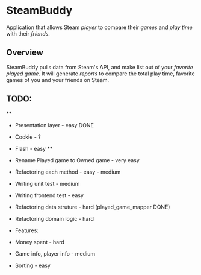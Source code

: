 # SteamBuddy

Application that allows Steam *player* to compare their *games* and *play time* with their *friends*.

## Overview

SteamBuddy pulls data from Steam's API, and make list out of your *favorite played game*. It will generate *reports* to compare the total play time, favorite games of you and your friends on Steam.

## TODO:

** 
- Presentation layer - easy  DONE
- Cookie - ?
- Flash - easy
**

- Rename Played game to Owned game - very easy
- Refactoring each method - easy - medium
- Writing unit test - medium
- Writing frontend test - easy
- Refactoring data struture - hard (played_game_mapper DONE)
- Refactoring domain logic - hard

- Features:
- Money spent - hard
- Game info, player info - medium
- Sorting - easy